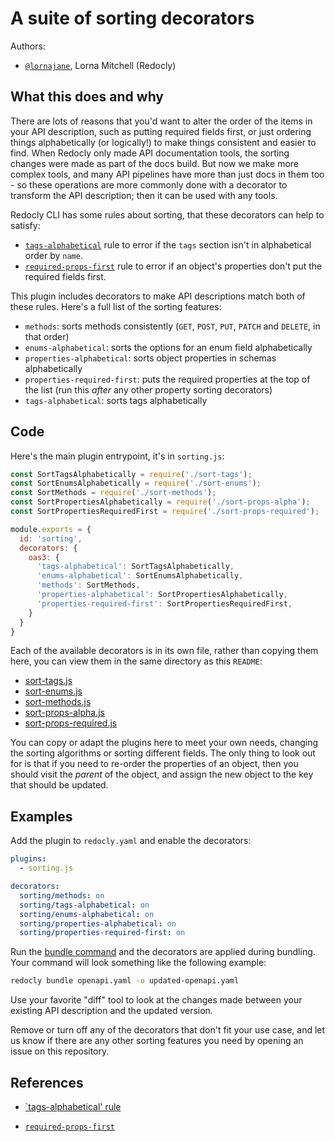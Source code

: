 # A suite of sorting decorators

Authors:
- [`@lornajane`](https://github.com/lornajane), Lorna Mitchell (Redocly)
 
## What this does and why

There are lots of reasons that you'd want to alter the order of the items in your API description, such as putting required fields first, or just ordering things alphabetically (or logically!) to make things consistent and easier to find.
When Redocly only made API documentation tools, the sorting changes were made as part of the docs build.
But now we make more complex tools, and many API pipelines have more than just docs in them too - so these operations are more commonly done with a decorator to transform the API description; then it can be used with any tools.

Redocly CLI has some rules about sorting, that these decorators can help to satisfy:

- [`tags-alphabetical`](https://redocly.com/docs/cli/rules/tags-alphabetical/) rule to error if the `tags` section isn't in alphabetical order by `name`.
- [`required-props-first`](https://redocly.com/docs/cli/rules/tags-alphabetical/) rule to error if an object's properties don't put the required fields first.

This plugin includes decorators to make API descriptions match both of these rules.
Here's a full list of the sorting features:

- `methods`: sorts methods consistently (`GET`, `POST`, `PUT`, `PATCH` and `DELETE`, in that order)
- `enums-alphabetical`: sorts the options for an enum field alphabetically
- `properties-alphabetical`: sorts object properties in schemas alphabetically
- `properties-required-first`: puts the required properties at the top of the list (run this _after_ any other property sorting decorators)
- `tags-alphabetical`: sorts tags alphabetically

## Code

Here's the main plugin entrypoint, it's in `sorting.js`:

```javascript
const SortTagsAlphabetically = require('./sort-tags');
const SortEnumsAlphabetically = require('./sort-enums');
const SortMethods = require('./sort-methods');
const SortPropertiesAlphabetically = require('./sort-props-alpha');
const SortPropertiesRequiredFirst = require('./sort-props-required');

module.exports = {
  id: 'sorting',
  decorators: {
    oas3: {
      'tags-alphabetical': SortTagsAlphabetically,
      'enums-alphabetical': SortEnumsAlphabetically,
      'methods': SortMethods,
      'properties-alphabetical': SortPropertiesAlphabetically,
      'properties-required-first': SortPropertiesRequiredFirst,
    }
  }
}
```

Each of the available decorators is in its own file, rather than copying them here, you can view them in the same directory as this `README`:

- [sort-tags.js](./sort-tags.js)
- [sort-enums.js](./sort-enums.js)
- [sort-methods.js](./sort-methods.js)
- [sort-props-alpha.js](./sort-props-alpha.js)
- [sort-props-required.js](./sort-props-required.js)

You can copy or adapt the plugins here to meet your own needs, changing the sorting algorithms or sorting different fields.
The only thing to look out for is that if you need to re-order the properties of an object, then you should visit the _parent_ of the object, and assign the new object to the key that should be updated.

## Examples

Add the plugin to `redocly.yaml` and enable the decorators:

```yaml
plugins:
  - sorting.js

decorators:
  sorting/methods: on
  sorting/tags-alphabetical: on
  sorting/enums-alphabetical: on
  sorting/properties-alphabetical: on
  sorting/properties-required-first: on

```

Run the [bundle command](https://redocly.com/docs/cli/commands/bundle) and the decorators are applied during bundling.
Your command will look something like the following example:

```bash
redocly bundle openapi.yaml -o updated-openapi.yaml
```

Use your favorite "diff" tool to look at the changes made between your existing API description and the updated version.

Remove or turn off any of the decorators that don't fit your use case, and let us know if there are any other sorting features you need by opening an issue on this repository.

## References

* [`tags-alphabetical' rule](https://redocly.com/docs/cli/rules/tags-alphabetical/)
- [`required-props-first`](https://redocly.com/docs/cli/rules/tags-alphabetical/)

